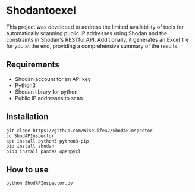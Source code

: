 # Shodantoexel
This project was developed to address the limited availability of tools for automatically scanning public IP addresses using Shodan and the constraints in Shodan's RESTful API. Additionally, it generates an Excel file for you at the end, providing a comprehensive summary of the results.
## Requirements
* Shodan account for an API key
* Python3
* Shodan library for python
* Public IP addresses to scan

## Installation
```
git clone https://github.com/WiseLife42/ShodAPInspector
cd ShodAPInspector
apt install python3 python3-pip
pip install shodan
pip3 install pandas openpyxl
```

## How to use
```
python ShodAPInspector.py
```
